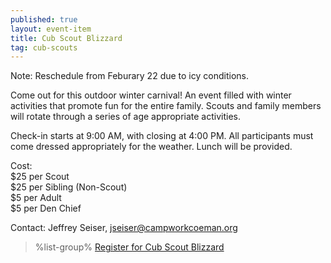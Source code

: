 ```yaml
---
published: true
layout: event-item
title: Cub Scout Blizzard
tag: cub-scouts
---
```


Note: Reschedule from Feburary 22 due to icy conditions.

Come out for this outdoor winter carnival! An event filled with winter activities that promote fun for the entire family. Scouts and family members will rotate through a series of age appropriate activities.
 
Check-in starts at 9:00 AM, with closing at 4:00 PM. All participants must come dressed appropriately for the weather. Lunch will be provided.
 
Cost:<br>
$25 per Scout<br>
$25 per Sibling (Non-Scout)<br>
$5 per Adult<br>
$5 per Den Chief
 
Contact: Jeffrey Seiser, [jseiser@campworkcoeman.org](mailto:jseiser@campworkcoeman.org)


> %list-group%
> <a href="https://scoutingevent.com/066-92054" class="list-group-item">Register for Cub Scout Blizzard</a>
